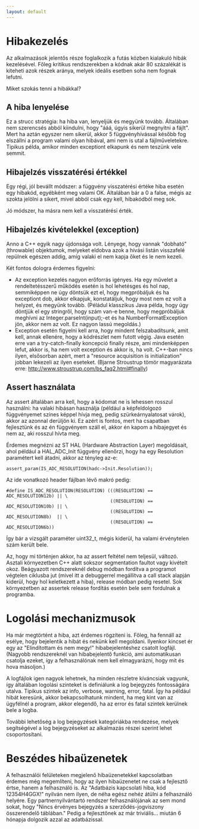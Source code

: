 ```yaml
---
layout: default
---
```


# Hibakezelés

Az alkalmazások jelentős része foglalkozik a futás közben kialakuló hibák kezelésével. Főleg kritikus rendszerekben a kódnak akár 80 százalékát is kiteheti azok részek aránya, melyek ideális esetben soha nem fognak lefutni.

Miket szokás tenni a hibákkal?

## A hiba lenyelése

Ez a strucc stratégia: ha hiba van, lenyeljük és megyünk tovább. Általában nem szerencsés abból kiindulni, hogy "ááá, úgyis sikerül megnyitni a fájlt". Mert ha aztán egyszer nem sikerül, akkor 5 függvényhívással később fog elszállni a program valami olyan hibával, ami nem is utal a fájlműveletekre. Tipikus példa, amikor minden exceptiont elkapunk és nem teszünk vele semmit.

## Hibajelzés visszatérési értékkel

Egy régi, jól bevállt módszer: a függvény visszatérési értéke hiba esetén egy hibakód, egyébként meg valami OK. Általában bár a 0 a false, mégis az szokta jelölni a sikert, mivel abból csak egy kell, hibakódból meg sok.

Jó módszer, ha másra nem kell a visszatérési érték.

## Hibajelzés kivételekkel (exception)

Anno a C++ egyik nagy újdonsága volt. Lényege, hogy vannak "dobható" (throwable) objektumok, melyeket eldobva azok a hívási listán visszafelé repülnek egészen addig, amíg valaki el nem kapja őket és le nem kezeli.

Két fontos dologra érdemes figyelni:

  * Az exception kezelés nagyon erőforrás igényes. Ha egy művelet a rendeltetésszerű működés esetén is hol lehetésges és hol nap, semmiképpen ne úgy döntsük ezt el, hogy megpróbáljuk és ha exceptiont dob, akkor elkapjuk, konstatáljuk, hogy most nem ez volt a helyzet, és megyünk tovább. (Péládul klasszikus Java példa, hogy úgy döntjük el egy stringről, hogy szám van-e benne, hogy megpróbáljuk meghívni az Integer.parseInt(input);-et és ha NumberFormatException  jön, akkor nem az volt. Ez nagyon lassú megoldás.)
  * Exception esetén figyelni kell arra, hogy mindent felszabadítsunk, amit kell, annak ellenére, hogy a kódrészlet nem futott végig. Java esetén erre van a try-catch-finally koncepció finally része, ami mindenképpen lefut, akkor is, ha nem volt exception és akkor is, ha volt. C++-ban nincs ilyen, elsősorban azért, mert a "resource acquisition is initialization" jobban lekezeli az ilyen eseteket. (Bjarne Stroustrup tömör magyarázata erre: http://www.stroustrup.com/bs_faq2.html#finally)

## Assert használata

Az assert általában arra kell, hogy a kódomat ne is lehessen rosszul használni: ha valaki hibásan használja (például a képfeldolgozó függvényemet színes képpel hívja meg, pedig szürkeárnyalatosat várok), akkor az azonnal derüljön ki. Ez azért is fontos, mert ha csapatban fejlesztünk és az én függvényem száll el, akkor én kapom a hibajegyet és nem az, aki rosszul hívta meg.

Érdemes megnézni az ST HAL (Hardware Abstraction Layer) megoldásait, ahol például a HAL_ADC_Init függvény ellenőrzi, hogy ha egy Resolution paramétert kell átadni, akkor az tényleg az-e:

    assert_param(IS_ADC_RESOLUTION(hadc->Init.Resolution));

Az ide vonatkozó header fájlban lévő makró pedig:

    #define IS_ADC_RESOLUTION(RESOLUTION) (((RESOLUTION) == ADC_RESOLUTION12b) || \
                                           ((RESOLUTION) == ADC_RESOLUTION10b) || \
                                           ((RESOLUTION) == ADC_RESOLUTION8b)  || \
                                           ((RESOLUTION) == ADC_RESOLUTION6b))

Így bár a vizsgált paraméter uint32_t, mégis kiderül, ha valami érvénytelen szám került bele.

Az, hogy mi történjen akkor, ha az assert feltétel nem teljesül, változó. Asztali környezetben C++ alatt sokszor segmentation faultot vagy kivételt okoz. Beágyazott rendszereknél debug módban fordítva a programot végtelen ciklusba jut (mivel itt a debuggerrel megállítva a call stack alapján kiderül, hogy hol keletkezett a hiba), release módban pedig resetel. Sok környezetben az assertek release fordítás esetén bele sem fordulnak a programba.

# Logolási mechanizmusok

Ha már megtörtént a hiba, azt érdemes rögzíteni is. Főleg, ha fennáll az esélye, hogy bejelentik a hibát és nekünk kell megoldani. Ilyenkor kincset ér egy az "Elindítottam és nem megy!" hibabejelentéshez csatolt logfájl. (Nagyobb rendszereknél van hibabejelentő funkció, ami automatikusan csatolja ezeket, így a felhasználónak nem kell elmagyarázni, hogy mit és hova másoljon.)

A logfájlok igen nagyok lehetnek, ha minden részletre kíváncsiak vagyunk, így általában logolási szinteket is definiálunk a log bejegyzés fontosságára utalva. Tipikus szintek az info, verbose, warning, error, fatal. Így ha például hibát keresünk, akkor bekapcsolhatunk mindent, ha meg kint van az ügyfélnél a program, akkor elegendő, ha az error és fatal szintek kerülnek bele a logba.

További lehetőség a log bejegyzések kategóriákba rendezése, melyek segítségével a log bejegyzéseket az alkalmazás részei szerint lehet csoportosítani.

# Beszédes hibaüzenetek

A felhasználói felületeken megjelenő hibaüzenetekkel kapcsolatban érdemes még megemlíteni, hogy az ilyen hibaüzenetet ne csak a fejlesztő értse, hanem a felhasználó is. Az "Adatbázis kapcsolati hiba, kód 12354H4GGX!" nyilván nem ilyen, de néha egész nehéz átülni a felhasználó helyére. Egy partnernyilvántartó rendszer felhasználójának az sem mond sokat, hogy "Nincs érvényes bejegyzés a szerződés-jogviszony összerendelő táblában." Pedig a fejlesztőnek az már triviális... miután 6 hónapja dolgozik azzal az adatbázissal.
